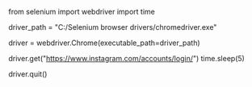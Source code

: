 from selenium import webdriver
import time

driver_path = "C:/Selenium browser drivers/chromedriver.exe"

driver = webdriver.Chrome(executable_path=driver_path)

driver.get("https://www.instagram.com/accounts/login/")
time.sleep(5)

driver.quit()

